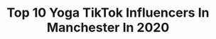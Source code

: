 ---
title: Top 10 Yoga TikTok Influencers In Manchester In 2020
description: >-
  Find top yoga TikTok influencers in Manchester in 2020. Most popular hashtags: #tiktok #foryou #houseoftiktok #sunset.
platform: TikTok
profiles:
  - username: "nicole_martinez_"
    fullname: >-
      💧🖤Nicole Boccasile
    location: "United Kingdom"
    followers: 19064
    engagement: 2846
    commentsToLikes: 0.048503
    id: ckad720v2257s0i78sgjrvou5
    verified: false
    hashtags: "#arianator, #sausage, #detention, #fandom"
  - username: "sten76"
    fullname: >-
      Sten
    location: "United Kingdom"
    followers: 33262
    engagement: 1489
    commentsToLikes: 0.058258
    id: ck8tt045nrmo20j78prgqya1g
    verified: false
    hashtags: "#boyfriend, #wasgrand, #meanttobe, #iftheworld"
  - username: "annemariegriff"
    fullname: >-
      Anne-Marie ❤️❤️ 
    location: "United Kingdom"
    followers: 30237
    engagement: 1475
    commentsToLikes: 0.097593
    id: ck8nkvkq1h50l0j78hyxzvt2g
    verified: false
    hashtags: "#wereallinthistogether, #neverletanyonetellyoudifferent, #lovely, #happysundayguys"
  - username: "riocandlin"
    fullname: >-
      RC
    location: "United Kingdom"
    followers: 71921
    engagement: 2275
    commentsToLikes: 0.022913
    id: ck93oxn4k702n0j788milusi0
    verified: false
    hashtags: "#chanel, #frogapp, #glowupchallenge, #foru"
  - username: "frostybear75"
    fullname: >-
      Martyn Frost
    location: "United Kingdom"
    followers: 2418
    engagement: 1090
    commentsToLikes: 0.073440
    id: ckaikzlvqlshw0i78cm56q7tb
    verified: false
    hashtags: "#canyou, #stupidboy, #itsthegc, #mynameis"
  - username: "yoga_jonathon"
    fullname: >-
      Jonathon
    location: "United Kingdom"
    followers: 2145
    engagement: 1761
    commentsToLikes: 0.036327
    id: ck9bznzgvntbu0j7855qrhweb
    verified: false
    hashtags: "#mondaymood, #catsoftiktok, #ducky, #canada"
  - username: "manchesterlifestyle"
    fullname: >-
      Manchesterlifestyle
    location: "United Kingdom"
    followers: 31139
    engagement: 1202
    commentsToLikes: 0.090883
    id: cka0r8dzwg09d0i78oulgapy7
    verified: false
    hashtags: "#houseoftiktok"
  - username: "joshua_halliwell"
    fullname: >-
      Joshua Halliwell
    location: "United Kingdom"
    followers: 37347
    engagement: 2128
    commentsToLikes: 0.035739
    id: cka0fnija0bxh0i78xmb7sfdz
    verified: false
    hashtags: "#psychopath, #howsmyform, #boredvibes, #thankyounhs"
  - username: "jasminekara67"
    fullname: >-
      jasminekara67
    location: "United Kingdom"
    followers: 11530
    engagement: 1696
    commentsToLikes: 0.066855
    id: ck8adcdcv53j80j78dudfwzrg
    verified: false
    hashtags: "#featured, #germany, #turkish, #england"
  - username: "nicolabutler845"
    fullname: >-
      💕Nicola💕
    location: "United Kingdom"
    followers: 6456
    engagement: 1399
    commentsToLikes: 0.116311
    id: ckan3lc1q5sx10i78x1lmpmah
    verified: false
    hashtags: "#angels, #turnaround, #myfav, #pullup"
---
